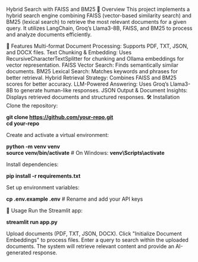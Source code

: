 Hybrid Search with FAISS and BM25
📌 Overview
This project implements a hybrid search engine combining FAISS (vector-based similarity search) and BM25 (lexical search) to retrieve the most relevant documents for a given query. It utilizes LangChain, Groq’s Llama3-8B, FAISS, and BM25 to process and analyze documents efficiently.

🚀 Features
Multi-format Document Processing: Supports PDF, TXT, JSON, and DOCX files.
Text Chunking & Embedding: Uses RecursiveCharacterTextSplitter for chunking and Ollama embeddings for vector representation.
FAISS Vector Search: Finds semantically similar documents.
BM25 Lexical Search: Matches keywords and phrases for better retrieval.
Hybrid Retrieval Strategy: Combines FAISS and BM25 scores for better accuracy.
LLM-Powered Answering: Uses Groq’s Llama3-8B to generate human-like responses.
JSON Output & Document Insights: Displays retrieved documents and structured responses.
🛠️ Installation
Clone the repository:

**git clone https://github.com/your-repo.git  
cd your-repo**

Create and activate a virtual environment:

**python -m venv venv  
source venv/bin/activate**  # On Windows: **venv\Scripts\activate**  

Install dependencies:

**pip install -r requirements.txt**  

Set up environment variables:

**cp .env.example .env**  # Rename and add your API keys 

📜 Usage
Run the Streamlit app:

**streamlit run app.py**

Upload documents (PDF, TXT, JSON, DOCX).
Click "Initialize Document Embeddings" to process files.
Enter a query to search within the uploaded documents.
The system will retrieve relevant content and provide an AI-generated response.

